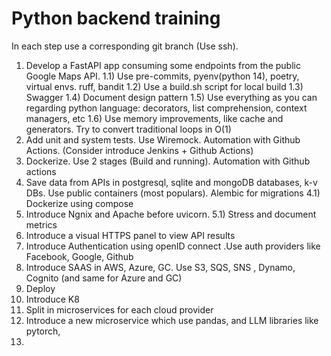 # Python backend training

In each step use a corresponding git branch (Use ssh).
1) Develop a FastAPI app consuming some endpoints from the public Google Maps API.
   1.1) Use pre-commits, pyenv(python 14), poetry, virtual envs. ruff, bandit 
   1.2) Use a build.sh script for local build
   1.3) Swagger 
   1.4) Document design pattern
   1.5) Use everything as you can regarding python language: decorators, list comprehension, context managers, etc
   1.6) Use memory improvements, like cache and generators. Try to convert traditional loops in O(1) 
2) Add unit and system tests. Use Wiremock. Automation with Github Actions. (Consider introduce Jenkins + Github Actions)
3) Dockerize. Use 2 stages (Build and running). Automation with Github actions
4) Save data from APIs in postgresql, sqlite and mongoDB databases, k-v DBs. Use public containers (most populars). Alembic for migrations
   4.1) Dockerize using compose
5) Introduce Ngnix and Apache before uvicorn. 
   5.1) Stress and document metrics
6) Introduce a visual HTTPS panel to view API results
7) Introduce Authentication using openID connect .Use auth providers like Facebook, Google, Github
8) Introduce SAAS in AWS, Azure, GC. Use S3, SQS, SNS , Dynamo, Cognito (and same for Azure and GC)
9) Deploy 
10) Introduce K8
11) Split in microservices for each cloud provider
12) Introduce a new microservice which use pandas, and LLM libraries like pytorch, 
13) 